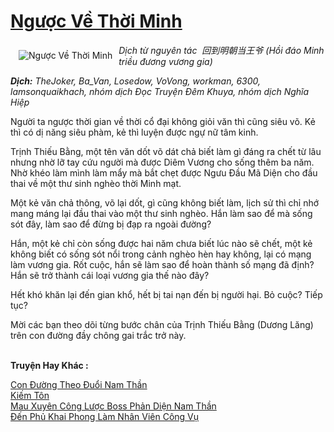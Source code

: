 <a href="https://utruyen.com/nguoc-ve-thoi-minh/12330/" title="Ngược Về Thời Minh"><h1>Ngược Về Thời Minh</h1></a><div style="display:table"><img align="right" style="float: left; padding: 10px;" src="https://utruyen.com/images/story/200x260/nguoc-ve-thoi-minh.jpg" alt="Ngược Về Thời Minh"><i>Dịch từ nguyên tác  回到明朝当王爷 (Hồi đáo Minh triều đương vương gia)</i><p></p><b><i>Dịch:</i></b><i> TheJoker, Ba_Van, Losedow, VoVong, workman, 6300, lamsonquaikhach, nhóm dịch Đọc Truyện Đêm Khuya, nhóm dịch Nghĩa Hiệp<p></p></i><p></p>Người ta ngược thời gian về thời cổ đại không giỏi văn thì cũng siêu võ. Kẻ thì có dị năng siêu phàm, kẻ thì luyện được ngự nữ tâm kinh.<p></p>Trịnh Thiếu Bằng, một tên văn dốt võ dát chả biết làm gì đáng ra chết từ lâu nhưng nhờ lỡ tay cứu người mà được Diêm Vương cho sống thêm ba năm. Nhờ khéo làm mình làm mẩy mà bắt chẹt được Ngưu Đầu Mã Diện cho đầu thai về một thư sinh nghèo thời Minh mạt.<p></p>Một kẻ văn chả thông, võ lại dốt, gì cũng không biết làm, lịch sử thì chỉ nhớ mang máng lại đầu thai vào một thư sinh nghèo. Hắn làm sao để mà sống sót đây, làm sao để đừng bị đạp ra ngoài đường?<p></p>Hắn, một kẻ chỉ còn sống được hai năm chưa biết lúc nào sẽ chết, một kẻ không biết có sống sót nổi trong cảnh nghèo hèn hay không, lại có mạng làm vương gia. Rốt cuộc, hắn sẽ làm sao để hoàn thành số mạng đã định? Hắn sẽ trở thành cái loại vương gia thế nào đây?<p></p>Hết khó khăn lại đến gian khổ, hết bị tai nạn đến bị người hại. Bỏ cuộc? Tiếp tục?<p></p>Mời các bạn theo dõi từng bước chân của Trịnh Thiếu Bằng (Dương Lăng) trên con đường đầy chông gai trắc trở này.</div><p><br><b>Truyện Hay Khác :</b></p><a href="https://utruyen.com/con-duong-theo-duoi-nam-than/16174/" alt="Con Đường Theo Đuổi Nam Thần">Con Đường Theo Đuổi Nam Thần</a><br/><a href="https://www.flickr.com/photos/183745219@N08/49084945678/" alt="Kiếm Tôn">Kiếm Tôn</a><br/><a href="https://github.com/quanluxury/ngontinhhot/tree/master/truyenhay/18853/" alt="Mau Xuyên Công Lược Boss Phản Diện Nam Thần">Mau Xuyên Công Lược Boss Phản Diện Nam Thần</a><br/><a href="https://github.com/quanluxury/truyenhot/tree/master/truyenhay/10345/" alt="Đến Phủ Khai Phong Làm Nhân Viên Công Vụ">Đến Phủ Khai Phong Làm Nhân Viên Công Vụ</a><br/>